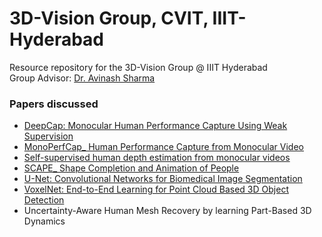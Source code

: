 # 3D-Vision Group, CVIT, IIIT-Hyderabad
Resource repository for the 3D-Vision Group @ IIIT Hyderabad  
Group Advisor: [Dr. Avinash Sharma](https://sites.google.com/site/asharmaresearch)

### Papers discussed

* [DeepCap: Monocular Human Performance Capture Using Weak Supervision](https://github.com/RohanChacko/3D-Vision-IIITH/blob/master/PaperReading/DeepCap:%20Monocular%20Human%20Performance%20Capture%20Using%20Weak%20Supervision.pdf)
* [MonoPerfCap_ Human Performance Capture from Monocular Video](https://github.com/RohanChacko/3D-Vision-IIITH/blob/master/PaperReading/MonoPerfCap_%20Human%20Performance%20Capture%20from%20Monocular%20Video.pdf)
* [Self-supervised human depth estimation from monocular videos](https://github.com/RohanChacko/3D-Vision-IIITH/blob/master/PaperReading/Self-supervised%20human%20depth%20estimation%20from%20monocular%20videos.pdf)
* [SCAPE_ Shape Completion and Animation of People](http://ai.stanford.edu/~drago/Projects/scape/paper584.pdf)
* [U-Net: Convolutional Networks for Biomedical Image Segmentation](https://arxiv.org/pdf/1505.04597.pdf)
* [VoxelNet: End-to-End Learning for Point Cloud Based 3D Object Detection](https://arxiv.org/pdf/1711.06396.pdf%20em%2017/12/2017.pdf)
* Uncertainty-Aware Human Mesh Recovery by learning Part-Based 3D Dynamics
